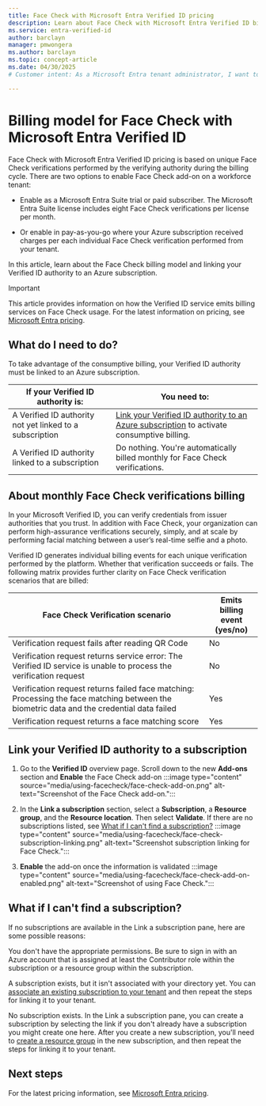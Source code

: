 ```yaml
---
title: Face Check with Microsoft Entra Verified ID pricing
description: Learn about Face Check with Microsoft Entra Verified ID billing model. Learn how to enable the Face Check add-on in your tenant by linking your Microsoft Azure subscription.
ms.service: entra-verified-id
author: barclayn
manager: pmwongera
ms.author: barclayn
ms.topic: concept-article
ms.date: 04/30/2025
# Customer intent: As a Microsoft Entra tenant administrator, I want to enable the Face Check add-on in my tenant, so that I can enable the developers in my organization to use Face Check with Entra Verified ID.

---
```


# Billing model for Face Check with Microsoft Entra Verified ID

Face Check with Microsoft Entra Verified ID pricing is based on unique Face Check verifications performed by the verifying authority during the billing cycle. There are two options to enable Face Check add-on on a workforce tenant:

- Enable as a Microsoft Entra Suite trial or paid subscriber. The Microsoft Entra Suite license includes eight Face Check verifications per license per month.

- Or enable in pay-as-you-go where your Azure subscription received charges per each individual Face Check verification performed from your tenant.

In this article, learn about the Face Check billing model and linking your Verified ID authority to an Azure subscription.

> [!IMPORTANT]
> This article provides information on how the Verified ID service emits billing services on Face Check usage. For the latest information on pricing, see [Microsoft Entra pricing](https://www.microsoft.com/security/business/identity-access-management/azure-ad-pricing).

## What do I need to do?

To take advantage of the consumptive billing, your Verified ID authority must be linked to an Azure subscription.

|**If your Verified ID authority is:**  |**You need to:**  |
|---------|---------|
| A Verified ID authority not yet linked to a subscription     | [Link your Verified ID authority to an Azure subscription](#link-your-verified-id-authority-to-a-subscription) to activate consumptive billing.        |
| A Verified ID authority linked to a subscription     | Do nothing. You're automatically billed monthly for Face Check verifications.        |

## About monthly Face Check verifications billing

In your Microsoft Verified ID, you can verify credentials from issuer authorities that you trust. In addition with Face Check, your organization can perform high-assurance verifications securely, simply, and at scale by performing facial matching between a user’s real-time selfie and a photo. 

Verified ID generates individual billing events for each unique verification performed by the platform. Whether that verification succeeds or fails. The following matrix provides further clarity on Face Check verification scenarios that are billed:

|**Face Check Verification scenario**  |**Emits billing event </br>(yes/no)**  |
|---------|---------|
| Verification request fails after reading QR Code     | No|
| Verification request returns service error: The Verified ID service is unable to process the verification request     |    No     |
| Verification request returns failed face matching: Processing the face matching between the biometric data and the credential data failed     |    Yes     |
| Verification request returns a face matching score     |    Yes     |

## Link your Verified ID authority to a subscription

1. Go to the **Verified ID** overview page. Scroll down to the new **Add-ons** section and **Enable** the Face Check add-on
:::image type="content" source="media/using-facecheck/face-check-add-on.png" alt-text="Screenshot of the Face Check add-on.":::

1. In the **Link a subscription** section, select a **Subscription**, a **Resource group**, and the **Resource location**. Then select **Validate**. If there are no subscriptions listed, see [What if I can't find a subscription?](using-facecheck.md#what-if-i-cant-find-a-subscription)
:::image type="content" source="media/using-facecheck/face-check-subscription-linking.png" alt-text="Screenshot subscription linking for Face Check.":::

1. **Enable** the add-on once the information is validated
:::image type="content" source="media/using-facecheck/face-check-add-on-enabled.png" alt-text="Screenshot of using Face Check."::: 

## What if I can't find a subscription?
If no subscriptions are available in the Link a subscription pane, here are some possible reasons:

You don't have the appropriate permissions. Be sure to sign in with an Azure account that is assigned at least the Contributor role within the subscription or a resource group within the subscription.

A subscription exists, but it isn't associated with your directory yet. You can [associate an existing subscription to your tenant](/entra/fundamentals/how-subscriptions-associated-directory) and then repeat the steps for linking it to your tenant.

No subscription exists. In the Link a subscription pane, you can create a subscription by selecting the link if you don't already have a subscription you might create one here. After you create a new subscription, you'll need to [create a resource group](/azure/azure-resource-manager/management/manage-resource-groups-portal) in the new subscription, and then repeat the steps for linking it to your tenant.

## Next steps

For the latest pricing information, see [Microsoft Entra pricing](https://www.microsoft.com/security/business/identity-access-management/azure-ad-pricing).
